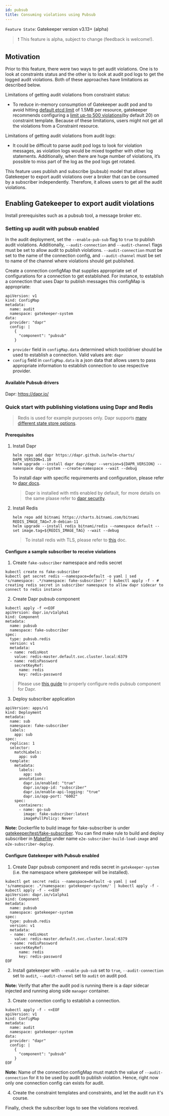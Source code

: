 ```yaml
---
id: pubsub
title: Consuming violations using Pubsub
---
```


`Feature State`: Gatekeeper version v3.13+ (alpha)

> ❗ This feature is alpha, subject to change (feedback is welcome!).

## Motivation

Prior to this feature, there were two ways to get audit violations. One is to look at constraints status and the other is to look at audit pod logs to get the logged audit violations. Both of these approaches have limitations as described below.

Limitations of getting audit violations from constraint status:

- To reduce in-memory consumption of Gatekeeper audit pod and to avoid hitting [default etcd limit](https://etcd.io/docs/v3.5/dev-guide/limit/#request-size-limit) of 1.5MB per resource, gatekeeper recommends configuring a [limit up-to 500 violations](https://open-policy-agent.github.io/gatekeeper/website/docs/audit/#configuring-audit)(by default 20) on constraint template. Because of these limitations, users might not get all the violations from a Constraint resource.

Limitations of getting audit violations from audit logs:

- It could be difficult to parse audit pod logs to look for violation messages, as violation logs would be mixed together with other log statements. Additionally, when there are huge number of violations, it’s possible to miss part of the log as the pod logs get rotated.

This feature uses publish and subscribe (pubsub) model that allows Gatekeeper to export audit violations over a broker that can be consumed by a subscriber independently. Therefore, it allows users to get all the audit violations.

## Enabling Gatekeeper to export audit violations

Install prerequisites such as a pubsub tool, a message broker etc.

### Setting up audit with pubsub enabled

In the audit deployment, set the `--enable-pub-sub` flag to `true` to publish audit violations. Additionally, `--audit-connection` and `--audit-channel` flags must be set to allow audit to publish violations. `--audit-connection` must be set to the name of the connection config, and `--audit-channel` must be set to name of the channel where violations should get published.

Create a connection configMap that supplies appropriate set of configurations for a connection to get established. For instance, to establish a connection that uses Dapr to publish messages this configMap is appropriate:

```
apiVersion: v1
kind: ConfigMap
metadata:
  name: audit
  namespace: gatekeeper-system
data:
  provider: "dapr"
  config: |
    {
      "component": "pubsub"
    }
```

- `provider` field in `configMap.data` determined which tool/driver should be used to establish a connection. Valid values are: `dapr`
- `config` field in `configMap.data` is a json data that allows users to pass appropriate information to establish connection to use respective provider.

#### Available Pubsub drivers
Dapr: https://dapr.io/

### Quick start with publishing violations using Dapr and Redis

> Redis is used for example purposes only. Dapr supports [many different state store options](https://docs.dapr.io/reference/components-reference/supported-state-stores/).

#### Prerequisites

1. Install Dapr

    ```
    helm repo add dapr https://dapr.github.io/helm-charts/
    DAPR_VERSION=1.10
    helm upgrade --install dapr dapr/dapr --version=${DAPR_VERSION} --namespace dapr-system --create-namespace --wait --debug
    ```

    To install dapr with specific requirements and configuration, please refer to [dapr docs](https://docs.dapr.io/getting-started/).
    > Dapr is installed with mtls enabled by default, for more details on the same plaase refer to [dapr security](https://docs.dapr.io/operations/security/mtls/#setting-up-mtls-with-the-configuration-resource).

2. Install Redis

    ```
    helm repo add bitnami https://charts.bitnami.com/bitnami
    REDIS_IMAGE_TAG=7.0-debian-11
    helm upgrade --install redis bitnami/redis --namespace default --set image.tag=${REDIS_IMAGE_TAG} --wait --debug
    ```

    > To install redis with TLS, please refer to [this](https://docs.bitnami.com/kubernetes/infrastructure/redis-cluster/administration/enable-tls/) doc.

#### Configure a sample subscriber to receive violations

1. Create `fake-subscriber` namespace and redis secret

```shell
kubectl create ns fake-subscriber
kubectl get secret redis --namespace=default -o yaml | sed 's/namespace: .*/namespace: fake-subscriber/' | kubectl apply -f - # creating redis secret in subscriber namespace to allow dapr sidecar to connect to redis instance
```

2. Create Dapr pubsub component
```
kubectl apply -f <<EOF
apiVersion: dapr.io/v1alpha1
kind: Component
metadata:
  name: pubsub
  namespace: fake-subscriber
spec:
  type: pubsub.redis
  version: v1
  metadata:
  - name: redisHost
    value: redis-master.default.svc.cluster.local:6379
  - name: redisPassword
    secretKeyRef: 
      name: redis
      key: redis-password
```
> Please use [this guide](https://docs.dapr.io/reference/components-reference/supported-state-stores/setup-redis/) to properly configure redis pubsub component for Dapr.

3. Deploy subscriber application
```
apiVersion: apps/v1
kind: Deployment
metadata:
  name: sub
  namespace: fake-subscriber
  labels:
    app: sub
spec:
  replicas: 1
  selector:
    matchLabels:
      app: sub
  template:
    metadata:
      labels:
        app: sub
      annotations:
        dapr.io/enabled: "true"
        dapr.io/app-id: "subscriber"
        dapr.io/enable-api-logging: "true"
        dapr.io/app-port: "6002"
    spec:
      containers:
      - name: go-sub
        image: fake-subscriber:latest
        imagePullPolicy: Never
```
**Note:** Dockerfile to build image for fake-subscriber is under [gatekeeper/test/fake-subscriber](https://github.com/open-policy-agent/gatekeeper/tree/master/test/pubsub/fake-subscriber). You can find make rule to build and deploy subscriber in [Makefile](https://github.com/open-policy-agent/gatekeeper/blob/master/Makefile) under name `e2e-subscriber-build-load-image` and `e2e-subscriber-deploy`.

#### Configure Gatekeeper with Pubsub enabled

1. Create Dapr pubsub component and redis secret in `gatekeeper-system` (i.e. the namespace where gatekeeper will be installed).

```
kubectl get secret redis --namespace=default -o yaml | sed 's/namespace: .*/namespace: gatekeeper-system/' | kubectl apply -f -
kubectl apply -f - <<EOF
apiVersion: dapr.io/v1alpha1
kind: Component
metadata:
  name: pubsub
  namespace: gatekeeper-system
spec:
  type: pubsub.redis
  version: v1
  metadata:
  - name: redisHost
    value: redis-master.default.svc.cluster.local:6379
  - name: redisPassword
    secretKeyRef:
      name: redis
      key: redis-password
EOF
```

2. Install gatekeeper with `--enable-pub-sub` set to `true`, `--audit-connection` set to `audit`, `--audit-channel` set to `audit` on audit pod.

**Note:** Verify that after the audit pod is running there is a dapr sidecar injected and running along side `manager` container.

3. Create connection config to establish a connection.

```
kubectl apply -f - <<EOF
apiVersion: v1
kind: ConfigMap
metadata:
  name: audit
  namespace: gatekeeper-system
data:
  provider: "dapr"
  config: |
    {
      "component": "pubsub"
    }
EOF
```
**Note:** Name of the connection configMap must match the value of `--audit-connection` for it to be used by audit to publish violation. Hence, right now only one connection config can exists for audit.

4. Create the constraint templates and constraints, and let the audit run it's course.

Finally, check the subscriber logs to see the violations received.
